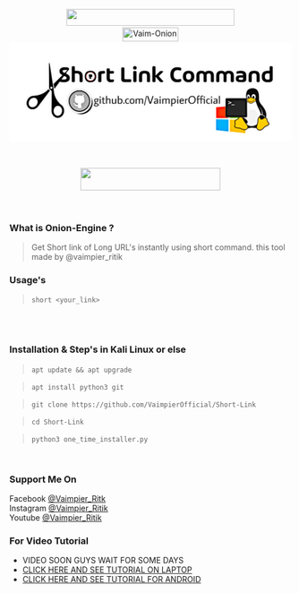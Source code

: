 
<p align="center">
<img src="https://img.shields.io/badge/Vaim--Short-Get%20Short%20Link-blue" width="300" height="30"><br>
<img title="Vaim-Onion" src="https://img.shields.io/badge/version-1.0-red" width="100" height="25"><br>
<img src="title.jpeg"><br>
</center>
</p>
<br>
<p align="center">
<img src="https://img.shields.io/badge/Made%20In-India-orange" width="250" height="40"><br>
</p>
<br>

### What is Onion-Engine ?
> Get Short link of Long URL's instantly using short command.
> this tool made by @vaimpier_ritik


### Usage's
 
> `short <your_link>`
<br>

<br>

### Installation & Step's in Kali Linux or else
 
> `apt update && apt upgrade`

> `apt install python3 git`

> `git clone https://github.com/VaimpierOfficial/Short-Link`

> `cd Short-Link`  

> `python3 one_time_installer.py`

<br>

### Support Me On
Facebook [@Vaimpier_Ritk](https://www.facebook.com/vaimpier.ritik.143)<br>
Instagram [@Vaimpier_Ritik](https://instagram.com/vaimpier_ritik)<br>
Youtube [@Vaimpier_Ritik](https://www.youtube.com/channel/UCDWhaLh7OIKzH4Bk952l7Iw)


### For Video Tutorial
- VIDEO SOON GUYS WAIT FOR SOME DAYS
- <a href="https://www.youtube.com/watch?v=sBZEcIDVYY8"> CLICK HERE AND SEE TUTORIAL ON LAPTOP</a>
- <a href="https://www.youtube.com/watch?v=uZZlT9IeeFM"> CLICK HERE AND SEE TUTORIAL FOR ANDROID</a>
